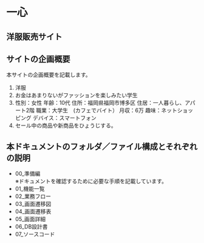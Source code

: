 # 一心
## 洋服販売サイト

## サイトの企画概要 
本サイトの企画概要を記載します。

1. 洋服
1. お金はあまりないがファッションを楽しみたい学生
1. 性別：女性
年齢：10代
住所：福岡県福岡市博多区
住居：一人暮らし、アパート2階
職業：大学生　(カフェでバイト）
月収：6万
趣味：ネットショッピング
デバイス：スマートフォン
1. セール中の商品や新商品をひょうじする。

## 本ドキュメントのフォルダ／ファイル構成とそれぞれの説明

* 00_準備編  
※ドキュメントを確認するために必要な手順を記載しています。
* 01_機能一覧  
* 02_業務フロー  
* 03_画面遷移図  
* 04_画面遷移表  
* 05_画面詳細  
* 06_DB設計書  
* 07_ソースコード  
